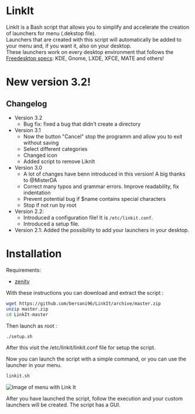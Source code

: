# LinkIt
LinkIt is a Bash script that allows you to simplify and accelerate the creation of launchers for menu (.dekstop file).  
Launchers that are created with this script will automatically be added to your menu and, if you want it, also on your desktop.  
These launchers work on every desktop environment that follows the [Freedesktop specs](http://standards.freedesktop.org/desktop-entry-spec/latest/index.html):
KDE, Gnome, LXDE, XFCE, MATE and others!

# New version 3.2!
## Changelog
- Version 3.2
	* Bug fix: fixed a bug that didn't create a directory
- Version 3.1
	* Now the button "Cancel" stop the programm and allow you to exit without saving
	* Select different categories
	* Changed icon
	* Added script to remove LiknIt
- Version 3.0
	* A lot of changes have benn introduced in this version! A big thanks to @MisterDA 
	* Correct many typos and grammar errors. Improve readability, fix indentation
	* Prevent potential bug if $name contains special characters
	* Stop if not run by root
- Version 2.2:
    * Introduced a configuration file! It is `/etc/linkit.conf`.
    * Introduced a setup file.
- Version 2.1: Added the possibility to add your launchers in your desktop.

# Installation
Requirements:
- [zenity](https://help.gnome.org/users/zenity/stable/)

With these instructions you can download and extract the script :
```sh
wget https://github.com/bersani96/LinkIt/archive/master.zip
unzip master.zip
cd LinkIt-master
```
Then launch as root :
```sh
./setup.sh
```

After this visit the /etc/linkit/linkit.conf file for setup the script.

Now you can launch the script with a simple command, or you can use the launcher in your menu.
```sh
linkit.sh
```

![Image of menu with Link It](http://sonnino1aquile.altervista.org/file/linkit-menu.png)

After you have launched the script, follow the execution and your custom launchers will be created.
The script has a GUI.

